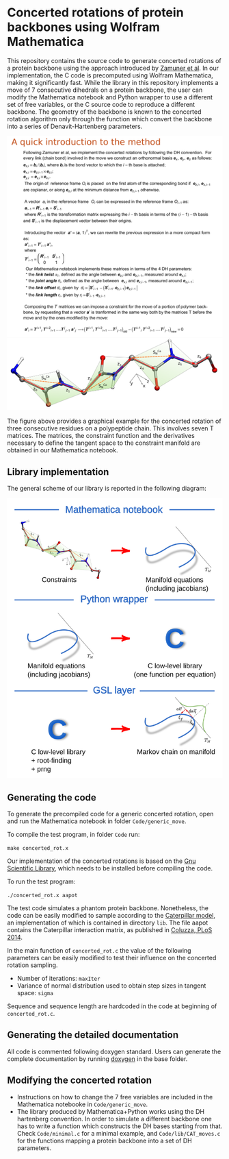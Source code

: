 # Concerted rotations of protein backbones using Wolfram Mathematica

This repository contains the source code to generate concerted rotations of a protein backbone using the approach introduced by [Zamuner et al](http://journals.plos.org/plosone/article?id=10.1371/journal.pone.0118342).
In our implementation, the C code is precomputed using Wolfram Mathematica, making it significantly fast. While the library in this repository implements a move of 7 consecutive dihedrals on a protein backbone, the 
user can modify the Mathematica notebook and Python wrapper to use a different set of free variables, or the C source code to reproduce a different backbone. The geometry of the backbone is known to the concerted rotation 
algorithm only through the function which convert the backbone into a series of Denavit-Hartenberg parameters.

<div style="text-align:center">
  <img src="Images/Quick_mathematical_introduction.png">
</div>

<div style="text-align:center">
  <img src="Images/scheme.png" width="600">
</div>

The figure above provides a graphical example for the concerted rotation of three consecutive residues on a polypeptide chain. This involves seven T matrices. The matrices, the constraint function and the derivatives necessary to define the tangent space to the constraint manifold are obtained in our Mathematica notebook.

## Library implementation

The general scheme of our library is reported in the following diagram:

<div style="text-align:center">
  <img src="Images/from_mathematica_to_C.png" width="600">
</div>

## Generating the code

To generate the precompiled code for a generic concerted rotation, open and run the Mathematica notebook 
in folder `Code/generic_move`.

To compile the test program, in folder `Code` run:

`make concerted_rot.x`

Our implementation of the concerted rotations is based on the [Gnu Scientific Library](https://www.gnu.org/software/gsl/), which needs to be installed before compiling the code.

To run the test program:

`./concerted_rot.x aapot`

The test code simulates a phantom protein backbone. Nonetheless, the code can be easily modified to 
sample according to the [Caterpillar model](http://journals.plos.org/plosone/article?id=10.1371/journal.pone.0112852), an implementation of which is contained in directory `lib`. The file 
aapot contains the Caterpillar interaction matrix, as published in [Coluzza, PLoS 2014](http://journals.plos.org/plosone/article?id=10.1371/journal.pone.0112852).

In the main function of `concerted_rot.c` the value of the following parameters can be easily modified 
to test their influence on the concerted rotation sampling.

* Number of iterations: `maxIter`
* Variance of normal distribution used to obtain step sizes in tangent space: `sigma`

Sequence and sequence length are hardcoded in the code at beginning of `concerted_rot.c`.
## Generating the detailed documentation
All code is commented following doxygen standard. Users can generate the complete documentation by running [doxygen](http://www.stack.nl/~dimitri/doxygen/) in the base folder.

## Modifying the concerted rotation

* Instructions on how to change the 7 free variables are included in the Mathematica notebooke in `Code/generic_move`. 
* The library produced by Mathematica+Python works using the DH hartenberg convention. In order to simulate a different backbone one has to write a function which constructs the DH bases starting from that. Check `Code/minimal.c` for a minimal example, and `Code/lib/CAT_moves.c` for the functions mapping a protein backbone into a set of DH parameters.
